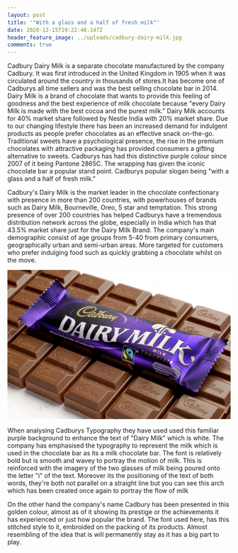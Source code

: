 ```yaml
---
layout: post
title: '"With a glass and a half of fresh milk"'
date: 2020-12-15T19:22:40.147Z
header_feature_image: ../uploads/cadbury-dairy-milk.jpg
comments: true
---
```

Cadbury Dairy Milk is a separate chocolate manufactured by the company Cadbury. It was first introduced in the United Kingdom in 1905 when it was circulated around the country in thousands of stores.It has become one of Cadburys all time sellers and was the best selling chocolate bar in 2014. Dairy Milk is a brand of chocolate that wants to provide this feeling of goodness and the best experience of milk chocolate because "every Dairy Milk is made with the best cocoa and the purest milk." Dairy Milk accounts for 40% market share followed by Nestle India with 20% market share. Due to our changing lifestyle there has been an increased demand for indulgent products as people prefer chocolates as an effective snack on-the-go. Traditional sweets have a psychological presence, the rise in the premium chocolates with attractive packaging has provided consumers a gifting alternative to sweets. Cadburys has had this distinctive purple colour since 2007 of it being Pantone 2865C. The wrapping has given the iconic chocolate bar a popular stand point. Cadburys popular slogan being "with a glass and a half of fresh milk." 



Cadbury's Dairy Milk is the market leader in the chocolate confectionary with presence in more than 200 countries, with powerhouses of brands such as Dairy Milk, Bourneville, Oreo, 5 star and temptation. This strong presence of over 200 countries has helped Cadburys have a tremendous distribution network across the globe, especially in India which has that 43.5% market share just for the Dairy Milk Brand. The company's main demographic consist of age groups from 5-40 from primary consumers, geographically urban and semi-urban areas. More targeted for customers who prefer indulging food such as quickly grabbing a chocolate whilst on the move.

![](../uploads/chocolate-bar-.jpg)

When analysing Cadburys Typography they have used used this familiar purple background to enhance the text of "Dairy Milk" which is white. The company has emphasised the typography to represent the milk which is used in the chocolate bar as its a milk chocolate bar. The font is relatively bold but is smooth and wavey to portray the motion of milk. This is reinforced with the imagery of the two glasses of milk being poured onto the letter "i" of the text. Moreover its the positioning of the text of both words, they're both not parallel on a straight line but you can see this arch which has been created once again to portray the flow of milk 

On the other hand the company's name Cadbury has been presented in this golden colour, almost as of it showing its prestige or the achievements it has experienced or just how popular the brand. The font used here, has this stitched style to it, embroided on the packing of its products. Almost resembling of the idea that is will permanently stay as it has a big part to play.